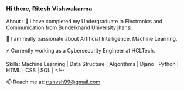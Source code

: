 ### Hi there, Ritesh Vishwakarma

About :
🔭 I have completed my Undergraduate in Electronics and Communication  from Bundelkhand University jhansi.

🔭 I am really passionate about  Artificial Intelligence, Machine Learning.

⚡ Currently working as a Cybersecurity Engineer at HCLTech.

Skills: Machine Learning |  Data Structure | Algorithms | Djano | Python | HTML | CSS | SQL | <!--

📫 Reach me at: rtshvsh99@gmail.com
